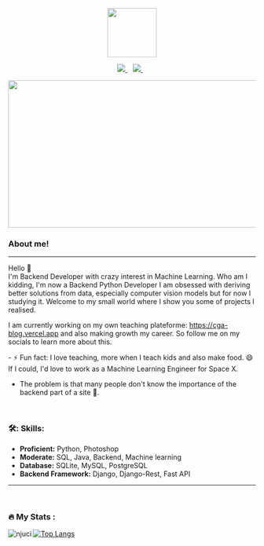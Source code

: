 <div id="header" align="center">
 <img src="https://media.giphy.com/media/bAQH7WXKqtIBrPs7sR/giphy.gif" width="100"/>
</div>

 <p align="center">
 <a href="https://twitter.com/DestinBir">
    <img src="https://img.shields.io/badge/Twitter-1DA1F2?style=for-the-badge&logo=twitter&logoColor=white" />
  </a>&nbsp;&nbsp;
 <a href="https://www.linkedin.com/in/destin-biringanine-62654822b/">
    <img src="https://img.shields.io/badge/linkedin-%230077B5.svg?&style=for-the-badge&logo=linkedin&logoColor=white" />
  </a>&nbsp;&nbsp;
 </p>

<div align="center">
  <img src="https://media1.giphy.com/media/wLNuW1tCKRiPmDV5Y4/giphy.gif?cid=ecf05e47od7dyactuj4ihqovl2roz30ilug6vvjag8w7sw9p&rid=giphy.gif&ct=g" width="600" height="300"/>
</div>


### About me!
---
Hello 👋
 </br>
 I'm Backend Developer with crazy interest in Machine Learning.
 Who am I kidding, I'm now a Backend Python Developer 
 I am obsessed with deriving better solutions from data, especially computer vision models but for now I studying it.
 Welcome to my small world where I show you some of projects I realised.

 I am currently working on my own teaching plateforme: https://cga-blog.vercel.app and also making growth my career.
 So follow me on my socials to learn more about this.
</p>
 - ⚡ Fun fact: I love teaching, more when I teach kids and also make food. 😄If I could, I'd love to work as a Machine Learning Engineer for Space X. 
 </p>
 
 - The problem is that many people don't know the importance of the backend part of a site 🤔.
</br>


### 🛠️: Skills:
- **Proficient:** Python, Photoshop
- **Moderate:** SQL, Java, Backend, Machine learning
- **Database:** SQLite, MySQL, PostgreSQL
- **Backend Framework:** Django, Django-Rest, Fast API

---
<div>
</div>


</br>

### :fire: My Stats :
[![Top Langs](https://github-readme-stats.vercel.app/api/top-langs/?username=DestinBir&size_weight=0.5&count_weight=0.5)](https://github.com/anuraghazra/github-readme-stats)
<img align="left" src="https://github-readme-stats.vercel.app/api/top-langs?username=njuci&show_icons=true&locale=en&layout=compact" alt="njuci" />

</br>
 

